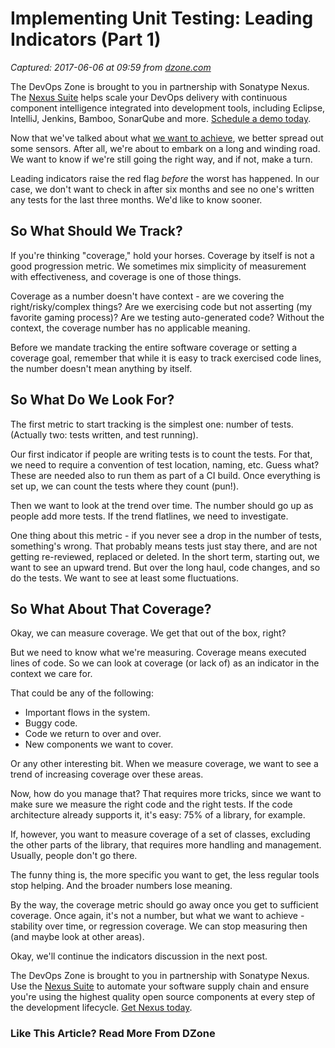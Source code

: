 # Implementing Unit Testing: Leading Indicators (Part 1)

_Captured: 2017-06-06 at 09:59 from [dzone.com](https://dzone.com/articles/implementing-unit-testing-leading-indicators-part?utm_source=MVB&utm_medium=email&utm_campaign=Monday%202017-6-05)_

The DevOps Zone is brought to you in partnership with Sonatype Nexus. The [Nexus Suite](https://dzone.com/go?i=146021&u=https%3A%2F%2Fwww.sonatype.com%2Fnexus-lifecycle%3Futm_source%3DDZONE%2520-%2520Nexus%2520Lifecycle%2520-%2520September%25202016%26utm_medium%3DDZONE%2520-%2520Nexus%2520Lifecycle%2520-%2520September%25202016%26utm_campaign%3DDZONE%2520-%2520Nexus%2520Lifecycle%2520-%2520September%25202016) helps scale your DevOps delivery with continuous component intelligence integrated into development tools, including Eclipse, IntelliJ, Jenkins, Bamboo, SonarQube and more. [Schedule a demo today](https://dzone.com/go?i=146021&u=https%3A%2F%2Fwww.sonatype.com%2Fnexus-lifecycle%3Futm_source%3DDZONE%2520-%2520Nexus%2520Lifecycle%2520-%2520September%25202016%26utm_medium%3DDZONE%2520-%2520Nexus%2520Lifecycle%2520-%2520September%25202016%26utm_campaign%3DDZONE%2520-%2520Nexus%2520Lifecycle%2520-%2520September%25202016).

Now that we've talked about what [we want to achieve](https://dzone.com/articles/implementing-unit-testing-outcomes), we better spread out some sensors. After all, we're about to embark on a long and winding road. We want to know if we're still going the right way, and if not, make a turn.

Leading indicators raise the red flag _before_ the worst has happened. In our case, we don't want to check in after six months and see no one's written any tests for the last three months. We'd like to know sooner.

## So What Should We Track?

If you're thinking "coverage," hold your horses. Coverage by itself is not a good progression metric. We sometimes mix simplicity of measurement with effectiveness, and coverage is one of those things.

Coverage as a number doesn't have context - are we covering the right/risky/complex things? Are we exercising code but not asserting (my favorite gaming process)? Are we testing auto-generated code? Without the context, the coverage number has no applicable meaning.

Before we mandate tracking the entire software coverage or setting a coverage goal, remember that while it is easy to track exercised code lines, the number doesn't mean anything by itself.

## So What Do We Look For?

The first metric to start tracking is the simplest one: number of tests. (Actually two: tests written, and test running).

Our first indicator if people are writing tests is to count the tests. For that, we need to require a convention of test location, naming, etc. Guess what? These are needed also to run them as part of a CI build. Once everything is set up, we can count the tests where they count (pun!).

Then we want to look at the trend over time. The number should go up as people add more tests. If the trend flatlines, we need to investigate.

One thing about this metric - if you never see a drop in the number of tests, something's wrong. That probably means tests just stay there, and are not getting re-reviewed, replaced or deleted. In the short term, starting out, we want to see an upward trend. But over the long haul, code changes, and so do the tests. We want to see at least some fluctuations.

## So What About That Coverage?

Okay, we can measure coverage. We get that out of the box, right?

But we need to know what we're measuring. Coverage means executed lines of code. So we can look at coverage (or lack of) as an indicator in the context we care for.

That could be any of the following:

  * Important flows in the system.
  * Buggy code.
  * Code we return to over and over.
  * New components we want to cover.

Or any other interesting bit. When we measure coverage, we want to see a trend of increasing coverage over these areas.

Now, how do you manage that? That requires more tricks, since we want to make sure we measure the right code and the right tests. If the code architecture already supports it, it's easy: 75% of a library, for example.

If, however, you want to measure coverage of a set of classes, excluding the other parts of the library, that requires more handling and management. Usually, people don't go there.

The funny thing is, the more specific you want to get, the less regular tools stop helping. And the broader numbers lose meaning.

By the way, the coverage metric should go away once you get to sufficient coverage. Once again, it's not a number, but what we want to achieve - stability over time, or regression coverage. We can stop measuring then (and maybe look at other areas).

Okay, we'll continue the indicators discussion in the next post.

The DevOps Zone is brought to you in partnership with Sonatype Nexus. Use the [Nexus Suite](https://dzone.com/go?i=146022&u=https%3A%2F%2Fwww.sonatype.com%2Fget-nexus-sonatype%3Futm_source%3DDZONE%2520-%2520Get%2520Nexus%2520-%2520September%25202016%26utm_medium%3DDZONE%2520-%2520Get%2520Nexus%2520-%2520September%25202016%26utm_campaign%3DDZONE%2520-%2520Get%2520Nexus%2520-%2520September%25202016) to automate your software supply chain and ensure you're using the highest quality open source components at every step of the development lifecycle. [Get Nexus today](https://dzone.com/go?i=146022&u=https%3A%2F%2Fwww.sonatype.com%2Fget-nexus-sonatype%3Futm_source%3DDZONE%2520-%2520Get%2520Nexus%2520-%2520September%25202016%26utm_medium%3DDZONE%2520-%2520Get%2520Nexus%2520-%2520September%25202016%26utm_campaign%3DDZONE%2520-%2520Get%2520Nexus%2520-%2520September%25202016).

### Like This Article? Read More From DZone
